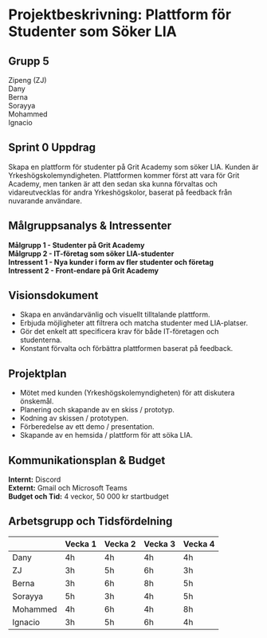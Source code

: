 # Projektbeskrivning: Plattform för Studenter som Söker LIA

## Grupp 5
Zipeng (ZJ)  
Dany  
Berna  
Sorayya  
Mohammed  
Ignacio  

## Sprint 0 Uppdrag
Skapa en plattform för studenter på Grit Academy som söker LIA. Kunden är Yrkeshögskolemyndigheten. Plattformen kommer först att vara för Grit Academy, men tanken är att den sedan ska kunna förvaltas och vidareutvecklas för andra Yrkeshögskolor, baserat på feedback från nuvarande användare.

## Målgruppsanalys & Intressenter
**Målgrupp 1 - Studenter på Grit Academy**  
**Målgrupp 2 - IT-företag som söker LIA-studenter**  
**Intressent 1 - Nya kunder i form av fler studenter och företag**  
**Intressent 2 - Front-endare på Grit Academy**  

## Visionsdokument
* Skapa en användarvänlig och visuellt tilltalande plattform.
* Erbjuda möjligheter att filtrera och matcha studenter med LIA-platser.
* Gör det enkelt att specificera krav för både IT-företagen och studenterna.
* Konstant förvalta och förbättra plattformen baserat på feedback.

## Projektplan
* Mötet med kunden (Yrkeshögskolemyndigheten) för att diskutera önskemål.
* Planering och skapande av en skiss / prototyp.
* Kodning av skissen / prototypen.
* Förberedelse av ett demo / presentation.
* Skapande av en hemsida / plattform för att söka LIA.

## Kommunikationsplan & Budget
**Internt:** Discord  
**Externt:** Gmail och Microsoft Teams  
**Budget och Tid:** 4 veckor, 50 000 kr startbudget  

## Arbetsgrupp och Tidsfördelning

|    | Vecka 1 | Vecka 2 | Vecka 3 | Vecka 4 |
|----|---------|---------|---------|---------|
|Dany|   4h    |   4h    |   4h    |   4h    |
|ZJ  |   3h    |   5h    |   6h    |   3h    |
|Berna|   3h    |   6h    |   8h    |   5h    |
|Sorayya|   5h    |   3h    |   4h    |   5h    |
|Mohammed|   4h    |   6h    |   4h    |   8h    |
|Ignacio|   3h    |   5h    |   6h    |   4h    |
